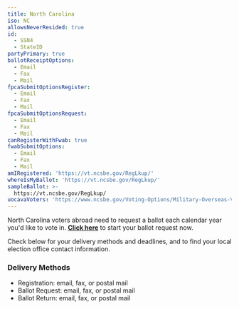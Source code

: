 ```yaml
---
title: North Carolina
iso: NC
allowsNeverResided: true
id:
  - SSN4
  - StateID
partyPrimary: true
ballotReceiptOptions:
  - Email
  - Fax
  - Mail
fpcaSubmitOptionsRegister:
  - Email
  - Fax
  - Mail
fpcaSubmitOptionsRequest:
  - Email
  - Fax
  - Mail
canRegisterWithFwab: true
fwabSubmitOptions:
  - Email
  - Fax
  - Mail
amIRegistered: 'https://vt.ncsbe.gov/RegLkup/'
whereIsMyBallot: 'https://vt.ncsbe.gov/RegLkup/'
sampleBallot: >-
  https://vt.ncsbe.gov/RegLkup/
uocavaVoters: 'https://www.ncsbe.gov/Voting-Options/Military-Overseas-Voting'
---
```

North Carolina voters abroad need to request a ballot each calendar year you'd like to vote in. [**Click here**](https://www.votefromabroad.org) to start your ballot request now.

Check below for your delivery methods and deadlines, and to find your local election office contact information.

### Delivery Methods

* Registration: email, fax, or postal mail
* Ballot Request: email, fax, or postal mail
* Ballot Return: email, fax, or postal mail
